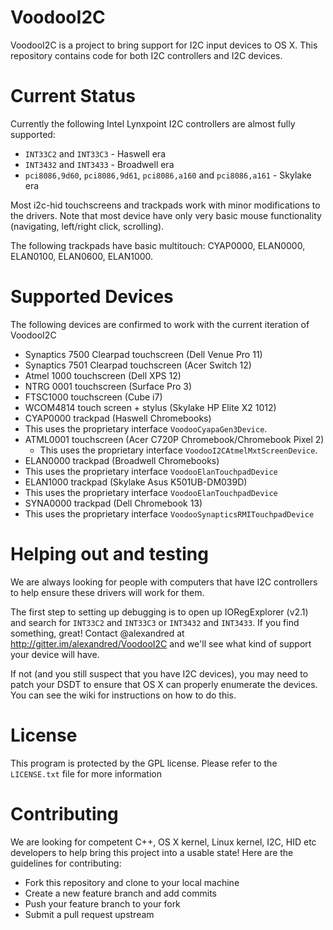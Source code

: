 # VoodooI2C

VoodooI2C is a project to bring support for I2C input devices to OS X. This repository contains code for both I2C controllers and I2C devices.

# Current Status

Currently the following Intel Lynxpoint I2C controllers are almost fully supported:
* `INT33C2` and `INT33C3` - Haswell era
* `INT3432` and `INT3433` - Broadwell era
* `pci8086,9d60`, `pci8086,9d61`, `pci8086,a160` and `pci8086,a161` - Skylake era

Most i2c-hid touchscreens and trackpads work with minor modifications to the drivers. Note that most device have only very basic mouse functionality (navigating, left/right click, scrolling).

The following trackpads have basic multitouch: CYAP0000, ELAN0000, ELAN0100, ELAN0600, ELAN1000.

# Supported Devices
The following devices are confirmed to work with the current iteration of VoodooI2C

* Synaptics 7500 Clearpad touchscreen (Dell Venue Pro 11)
* Synaptics 7501 Clearpad touchscreen (Acer Switch 12)
* Atmel 1000 touchscreen (Dell XPS 12)
* NTRG 0001 touchscreen (Surface Pro 3)
* FTSC1000 touchscreen (Cube i7)
* WCOM4814 touch screen + stylus (Skylake HP Elite X2 1012)
* CYAP0000 trackpad (Haswell Chromebooks)
 * This uses the proprietary interface `VoodooCyapaGen3Device`.
* ATML0001 touchscreen (Acer C720P Chromebook/Chromebook Pixel 2)
  * This uses the proprietary interface `VoodooI2CAtmelMxtScreenDevice`.
* ELAN0000 trackpad (Broadwell Chromebooks)
 * This uses the proprietary interface `VoodooElanTouchpadDevice`
* ELAN1000 trackpad (Skylake Asus K501UB-DM039D)
 * This uses the proprietary interface `VoodooElanTouchpadDevice`
* SYNA0000 trackpad (Dell Chromebook 13)
 * This uses the proprietary interface `VoodooSynapticsRMITouchpadDevice`

# Helping out and testing

We are always looking for people with computers that have I2C controllers to help ensure these drivers will work for them.

The first step to setting up debugging is to open up IORegExplorer (v2.1) and search for `INT33C2` and `INT33C3` or `INT3432` and `INT3433`. If you find something, great! Contact @alexandred at http://gitter.im/alexandred/VoodooI2C and we'll see what kind of support your device will have.

If not (and you still suspect that you have I2C devices), you may need to patch your DSDT to ensure that OS X can properly enumerate the devices. You can see the wiki for instructions on how to do this.

# License

This program is protected by the GPL license. Please refer to the `LICENSE.txt` file for more information

# Contributing

We are looking for competent C++, OS X kernel, Linux kernel, I2C, HID etc developers to help bring this project into a usable state! Here are the guidelines for contributing:

* Fork this repository and clone to your local machine
* Create a new feature branch and add commits
* Push your feature branch to your fork
* Submit a pull request upstream
